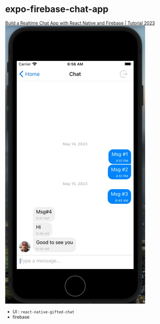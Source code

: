 # expo-firebase-chat-app

[Build a Realtime Chat App with React Native and Firebase | Tutorial 2023](https://www.youtube.com/watch?v=Ov3Z3vD5zFw)
![img](https://github.com/tkhwang/tkhwang-etc/blob/master/img/2023/05/expo-firebase-chat-app.jpg?raw=true)

- UI : `react-native-gifted-chat`
- firebase
